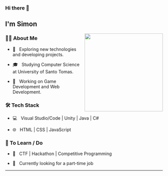 ### Hi there 👋<h2> I'm Simon</h2>

<img align='right' src="https://media.giphy.com/media/udK21RQeWtaGQ/giphy.gif" height="250">

<h3>👨‍🦱 About Me </h3>



- 🤔 &nbsp; Exploring new technologies and developing projects.

- 🎓 &nbsp; Studying Computer Science at University of Santo Tomas.

- 🌱 &nbsp; Working on Game Development and Web Development.



<h3>🛠 Tech Stack</h3>



- 💻 &nbsp; Visual Studio/Code | Unity | Java | C#

- 🌐 &nbsp; HTML | CSS | JavaScript



<h3>📃 To Learn / Do</h3>



- 🔧 &nbsp; CTF | Hackathon | Competitive Programming

- 💼 &nbsp; Currently looking for a part-time job



<hr>
